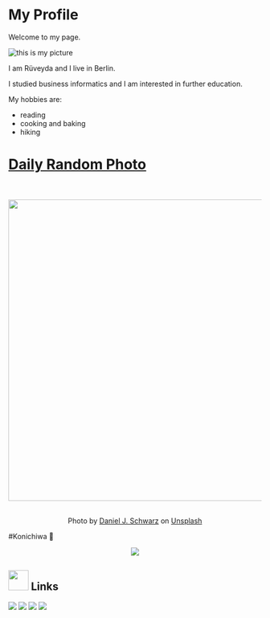 # My Profile

Welcome to my page.

![this is my picture](https://ca.slack-edge.com/TTHG21AH3-U052L1K997X-7ba2c20595d8-512)

I am Rüveyda and I live in Berlin.

I studied business informatics and I am interested in further education.

My hobbies are:
- reading
- cooking and baking
- hiking


# [Daily Random Photo](https://www.dailyrandomphoto.com/)

<div align="center">
  <br>
  <br>
  <a href="https://www.dailyrandomphoto.com/p/2023/2023-04-17/"><img src="https://images.unsplash.com/photo-1680034200919-26a16a426d34?crop=entropy&cs=tinysrgb&fit=max&fm=jpg&ixid=Mnw3NzUwOHwwfDF8cmFuZG9tfHx8fHx8fHx8MTY4MTY5MTQ0Mw&ixlib=rb-4.0.3&q=80&w=1080" width="600px"></a>
  <br>
  <br>
  <p class="has-text-grey">Photo by <a href="https://unsplash.com/@danieljschwarz?utm_source=Daily%20Random%20Photo&amp;utm_medium=referral" target="_blank" rel="noopener noreferrer">Daniel J. Schwarz</a> on <a href="https://unsplash.com/photos/IBkFtczZ1u4?utm_source=Daily%20Random%20Photo&amp;utm_medium=referral" target="_blank" rel="noopener noreferrer">Unsplash</a></p>
</div>


#Konichiwa  👋

<div align="center">
<img max-width="800" src="https://github.com/innng/innng/blob/master/assets/Github%20Profile%203-1(4).png"/>
</div>

##  <img height="40" src="https://raw.githubusercontent.com/innng/innng/master/assets/kyubey.gif"/> Links
[![](https://img.shields.io/badge/-linkedin-0073B1?style=flat-square)](http://linkedin.com/in/ingridrosselis)
[![](https://img.shields.io/badge/-twitter-1C9CEA?style=flat-square)](https://twitter.com/_innng_)
[![](https://img.shields.io/badge/-resume-332B40?style=flat-square)](https://resume.io/r/zUDFmwciy)
[![](https://img.shields.io/badge/-badges-2D4E00?style=flat-square)](https://www.youracclaim.com/users/ingridrosselis/badges)
